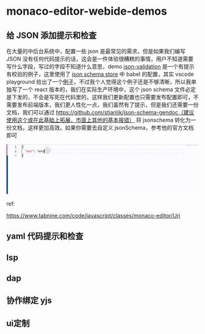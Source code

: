 # monaco-editor-webide-demos

## 给 JSON 添加提示和检查

在大量的中后台系统中，配置一些 json 是最常见的需求，但是如果我们编写 JSON 没有任何代码提示的话，这会是一件体验很糟糕的事情，用户不知道需要写什么字段，写过的字段不知道什么意思，demo [json-validation](./json-validation/README.md) 是一个有提示有校验的例子，这里使用了 [json schema store](https://www.schemastore.org/json/) 中 babel 的配置，其实 vscode playground 给出了一个[例子](https://microsoft.github.io/monaco-editor/playground.html#extending-language-services-configure-json-defaults)，不过我个人觉得这个例子还是不够清晰，所以我单独写了一个 react 版本的，我们在实际生产环境中，这个 json schema 文件必定是下发的，不会是写死在代码里的，这样我们更新配置也只需要发布配置即可，不需要发布前端版本，我们更人性化一点，我们虽然有了提示，但是我们还需要一份文档，我们可以通过 https://github.com/stianlik/json-schema-gendoc（建议使用这个或在此基础上拓展，市面上其他的基本报错） 将 jsonschema 转化为一份文档，这样更加高效。如果你需要去自定义 jsonSchema，参考他的官方文档即可

![demo](./assets/json-validation/1.gif)

ref:

https://www.tabnine.com/code/javascript/classes/monaco-editor/Uri

## yaml 代码提示和检查

## lsp

## dap

## 协作绑定 yjs


## ui定制





